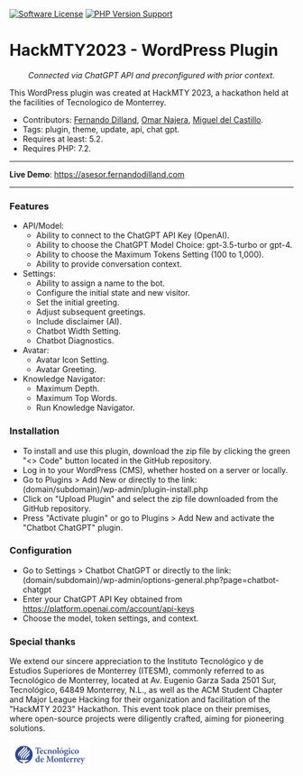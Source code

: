 [![Software License](https://img.shields.io/badge/license-MIT-brightgreen.svg?style=social)](LICENSE)
[![PHP Version Support](https://img.shields.io/packagist/php-v/chillerlan/php-qrcode?logo=php&style=social)](chatbot-chatgpt.php)

# HackMTY2023 - WordPress Plugin

<p align="center">
    <em>Connected via ChatGPT API and preconfigured with prior context.</em>
</p>

<p>
  This WordPress plugin was created at HackMTY 2023, a hackathon held at the facilities of Tecnologico de Monterrey.
</p>

* Contributors: [Fernando Dilland](https://github.com/fernandodilland), [Omar Najera](https://github.com/theomarnajera), [Miguel del Castillo](https://github.com/migueldelcastillo).
* Tags: plugin, theme, update, api, chat gpt.
* Requires at least: 5.2.
* Requires PHP: 7.2.

---

**Live Demo**: <a href="https://asesor.fernandodilland.com" target="_blank">https://asesor.fernandodilland.com</a>

---

### Features

- API/Model:
    - Ability to connect to the ChatGPT API Key (OpenAI).
    - Ability to choose the ChatGPT Model Choice: gpt-3.5-turbo or gpt-4.
    - Ability to choose the Maximum Tokens Setting (100 to 1,000).
    - Ability to provide conversation context.
- Settings:
  - Ability to assign a name to the bot.
  - Configure the initial state and new visitor.
  - Set the initial greeting.
  - Adjust subsequent greetings.
  - Include disclaimer (AI).
  - Chatbot Width Setting.
  - Chatbot Diagnostics.
- Avatar:
    - Avatar Icon Setting.
    - Avatar Greeting.
- Knowledge Navigator:
    - Maximum Depth.
    - Maximum Top Words.
    - Run Knowledge Navigator.

### Installation

- To install and use this plugin, download the zip file by clicking the green "<> Code" button located in the GitHub repository.
- Log in to your WordPress (CMS), whether hosted on a server or locally.
- Go to Plugins > Add New or directly to the link: (domain/subdomain)/wp-admin/plugin-install.php
- Click on "Upload Plugin" and select the zip file downloaded from the GitHub repository.
- Press "Activate plugin" or go to Plugins > Add New and activate the "Chatbot ChatGPT" plugin.

### Configuration

- Go to Settings > Chatbot ChatGPT or directly to the link: (domain/subdomain)/wp-admin/options-general.php?page=chatbot-chatgpt
- Enter your ChatGPT API Key obtained from https://platform.openai.com/account/api-keys
- Choose the model, token settings, and context.

### Special thanks
We extend our sincere appreciation to the Instituto Tecnológico y de Estudios Superiores de Monterrey (ITESM), commonly referred to as Tecnológico de Monterrey, located at Av. Eugenio Garza Sada 2501 Sur, Tecnológico, 64849 Monterrey, N.L., as well as the ACM Student Chapter and Major League Hacking for their organization and facilitation of the "HackMTY 2023" Hackathon. This event took place on their premises, where open-source projects were diligently crafted, aiming for pioneering solutions.

<img src="./assets/img/itesm.png" height="50"><br>
